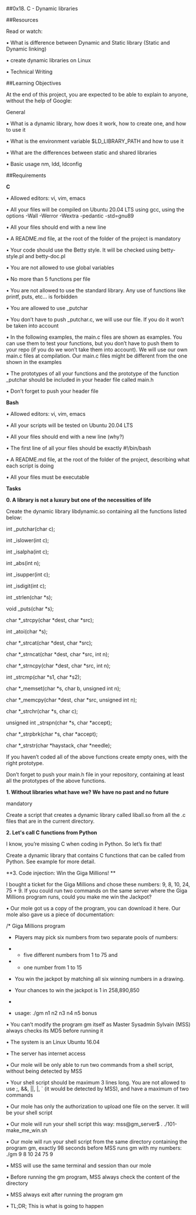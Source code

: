 ##0x18. C - Dynamic libraries



##Resources

Read or watch:

•	What is difference between Dynamic and Static library (Static and Dynamic linking)

•	create dynamic libraries on Linux

•	Technical Writing

##Learning Objectives

At the end of this project, you are expected to be able to explain to anyone, without the help of Google:

General

•	What is a dynamic library, how does it work, how to create one, and how to use it

•	What is the environment variable $LD_LIBRARY_PATH and how to use it

•	What are the differences between static and shared libraries

•	Basic usage nm, ldd, ldconfig

##Requirements

**C**

•	Allowed editors: vi, vim, emacs

•	All your files will be compiled on Ubuntu 20.04 LTS using gcc, using the options -Wall -Werror -Wextra -pedantic -std=gnu89

•	All your files should end with a new line

•	A README.md file, at the root of the folder of the project is mandatory

•	Your code should use the Betty style. It will be checked using betty-style.pl and betty-doc.pl

•	You are not allowed to use global variables

•	No more than 5 functions per file

•	You are not allowed to use the standard library. Any use of functions like printf, puts, etc… is forbidden

•	You are allowed to use _putchar

•	You don’t have to push _putchar.c, we will use our file. If you do it won’t be taken into account

•	In the following examples, the main.c files are shown as examples. You can use them to test your functions, but you don’t have to push them to your repo (if you do we won’t take them into account). We will use our own main.c files at compilation. Our main.c files might be different from the one shown in the examples

•	The prototypes of all your functions and the prototype of the function _putchar should be included in your header file called main.h

•	Don’t forget to push your header file

**Bash**

•	Allowed editors: vi, vim, emacs

•	All your scripts will be tested on Ubuntu 20.04 LTS

•	All your files should end with a new line (why?)

•	The first line of all your files should be exactly #!/bin/bash

•	A README.md file, at the root of the folder of the project, describing what each script is doing

•	All your files must be executable

**Tasks**

**0. A library is not a luxury but one of the necessities of life**

Create the dynamic library libdynamic.so containing all the functions listed below:

int _putchar(char c);

int _islower(int c);

int _isalpha(int c);

int _abs(int n);

int _isupper(int c);

int _isdigit(int c);

int _strlen(char *s);

void _puts(char *s);

char *_strcpy(char *dest, char *src);

int _atoi(char *s);

char *_strcat(char *dest, char *src);

char *_strncat(char *dest, char *src, int n);

char *_strncpy(char *dest, char *src, int n);

int _strcmp(char *s1, char *s2);

char *_memset(char *s, char b, unsigned int n);

char *_memcpy(char *dest, char *src, unsigned int n);

char *_strchr(char *s, char c);

unsigned int _strspn(char *s, char *accept);

char *_strpbrk(char *s, char *accept);

char *_strstr(char *haystack, char *needle);

If you haven’t coded all of the above functions create empty ones, with the right prototype.

Don’t forget to push your main.h file in your repository, containing at least all the prototypes of the above functions.

**1. Without libraries what have we? We have no past and no future**

mandatory

Create a script that creates a dynamic library called liball.so from all the .c files that are in the current directory.

**2. Let's call C functions from Python**

I know, you’re missing C when coding in Python. So let’s fix that!

Create a dynamic library that contains C functions that can be called from Python. See example for more detail.

**3. Code injection: Win the Giga Millions! **

 

I bought a ticket for the Giga Millions and chose these numbers: 9, 8, 10, 24, 75 + 9. If you could run two commands on the same server where the Giga Millions program runs, could you make me win the Jackpot?

•	Our mole got us a copy of the program, you can download it here. Our mole also gave us a piece of documentation:

/* Giga Millions program                                                                                    

  * Players may pick six numbers from two separate pools of numbers:                                                

  * - five different numbers from 1 to 75 and                                                                       

  * - one number from 1 to 15                                                                                       

  * You win the jackpot by matching all six winning numbers in a drawing.                                           

  * Your chances to win the jackpot is 1 in 258,890,850                                                             

  *                                                                                                                 

  * usage: ./gm n1 n2 n3 n4 n5 bonus

•	You can’t modify the program gm itself as Master Sysadmin Sylvain (MSS) always checks its MD5 before running it

•	The system is an Linux Ubuntu 16.04

•	The server has internet access

•	Our mole will be only able to run two commands from a shell script, without being detected by MSS

•	Your shell script should be maximum 3 lines long. You are not allowed to use ;, &&, ||, |, ` (it would be detected by MSS), and have a maximum of two commands

•	Our mole has only the authorization to upload one file on the server. It will be your shell script

•	Our mole will run your shell script this way: mss@gm_server$ . ./101-make_me_win.sh

•	Our mole will run your shell script from the same directory containing the program gm, exactly 98 seconds before MSS runs gm with my numbers: ./gm 9 8 10 24 75 9

•	MSS will use the same terminal and session than our mole

•	Before running the gm program, MSS always check the content of the directory

•	MSS always exit after running the program gm

•	TL;DR; This is what is going to happen




